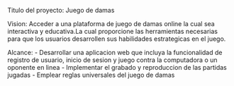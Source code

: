 Titulo del proyecto: Juego de damas 

Vision: 
Acceder a una plataforma de juego de damas online la cual sea interactiva y educativa.La cual proporcione las herramientas necesarias para que los usuarios desarrollen sus habilidades estrategicas en el juego. 

Alcance:
    - Desarrollar una aplicacion web que incluya la funcionalidad de registro de usuario, inicio de sesion y juego contra la computadora o un oponente en linea
    - Implementar el grabado y reproduccion de las partidas jugadas
    - Emplear reglas universales del juego de damas
